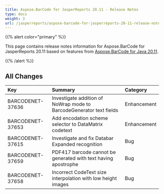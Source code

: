 ```yaml
---
title: Aspose.BarCode for JasperReports 20.11 - Release Notes
type: docs
weight: 3
url: /jasperreports/aspose-barcode-for-jasperreports-20-11-release-notes/
---
```


{{% alert color="primary" %}} 

This page contains release notes information for Aspose.BarCode for JasperReports 20.11 based on features from [Aspose.BarCode for Java 20.11](https://downloads.aspose.com/barcode/java/new-releases/aspose.barcode-for-java-20.11/).

{{% /alert %}} 
## **All Changes**

|**Key**|**Summary**|**Category**|
| :- | :- | :- |
|BARCODENET-37636 |Investigate addition of NoWrap mode to BarcodeGenerator text fields|Enhancement| 
|BARCODENET-37653 |Add encodation scheme selector to DataMatrix codetext|Enhancement|
|BARCODENET-37615 |Investigate and fix Databar Expanded recognition|Bug|
|BARCODENET-37659 |PDF417 barcode cannot be generated with text having apostrophe|Bug|
|BARCODENET-37658 |Incorrect CodeText size interpolation with low height images|Bug|
